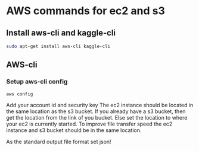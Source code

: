 # AWS commands for ec2 and s3
## Install aws-cli and kaggle-cli
```bash
sudo apt-get install aws-cli kaggle-cli
```
## AWS-cli
### Setup aws-cli config
```bash
aws config
```
Add your account id and security key
The ec2 instance should be located in the same location as the s3 bucket. If you already have a s3 bucket, then get the location from the link of you bucket.
Else set the location to where your ec2 is currently started. To improve file transfer speed the ec2 instance and s3 bucket should be in the same location.

As the standard output file format set json!
